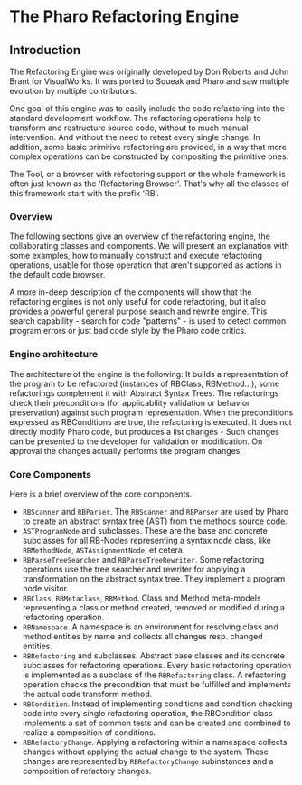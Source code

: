 # The Pharo Refactoring Engine

## Introduction

The Refactoring Engine was originally developed by Don Roberts and John Brant for VisualWorks. It was ported to Squeak and Pharo and saw multiple evolution by multiple contributors.

One goal of this engine was to easily include the code refactoring into the standard development workflow. The refactoring operations help to transform and restructure source code, without to much manual intervention. And without the need to retest every single change.
In addition, some basic primitive refactoring are provided, in a way that more complex operations can be constructed by compositing the primitive ones.

The Tool, or a browser with refactoring support or the whole framework is often just known as the 'Refactoring Browser'. 
That's why all the classes of this framework start with the prefix 'RB'.

### Overview

The following sections give an overview of the refactoring engine, the collaborating classes and components.
We will present an explanation with some examples, how to manually construct and execute refactoring operations, usable for those operation that aren't supported as actions in the default code browser.

A more in-deep description of the components will show that the refactoring engines is not only useful for code refactoring, but it also provides a powerful general purpose search and rewrite engine. This search capability - search for code "patterns" - is used to detect common program errors or just bad code style by the Pharo code critics. 

### Engine architecture

The architecture of the engine is the following: It builds a representation of the program to be refactored (instances of RBClass, RBMethod...), some refactorings complement it with Abstract Syntax Trees.
The refactorings check their preconditions (for applicability validation or behavior preservation) against such program representation.
When the preconditions expressed as RBConditions are true, the refactoring is executed. It does not directly modify Pharo code, but produces a list changes - Such changes can be presented to the developer for validation or modification. On approval the changes actually performs the program changes.

### Core Components

Here is a brief overview of the core components.

- `RBScanner` and `RBParser`. The `RBScanner` and `RBParser` are used by Pharo to create an abstract syntax tree (AST) from the methods source code.
- `ASTProgramNode` and subclasses. These are the base and concrete subclasses for all RB-Nodes representing a syntax node class, like `RBMethodNode`, `ASTAssignmentNode`, et cetera.
- `RBParseTreeSearcher` and `RBParseTreeRewriter`. Some refactoring operations use the tree searcher and rewriter for applying a transformation on the abstract syntax tree. They implement a program node visitor.
- `RBClass`, `RBMetaclass`, `RBMethod`. Class and Method meta-models representing a class or method created, removed or modified during a refactoring
operation.
- `RBNamespace`. A namespace is an environment for resolving class and method entities by name and collects all changes resp. changed entities.
- `RBRefactoring` and subclasses. Abstract base classes and its concrete subclasses for refactoring operations. Every basic refactoring operation is implemented as a subclass of the `RBRefactoring` class. A refactoring operation checks the precondition that must be fulfilled and implements the actual code transform method.
- `RBCondition`. Instead of implementing conditions and condition checking code into every single refactoring operation, the RBCondition class implements a set of common tests and can be created and combined to realize a composition of conditions.
- `RBRefactoryChange`. Applying a refactoring within a namespace collects changes without applying the actual change to the system. These changes are represented by `RBRefactoryChange` subinstances and a composition of refactory changes.
